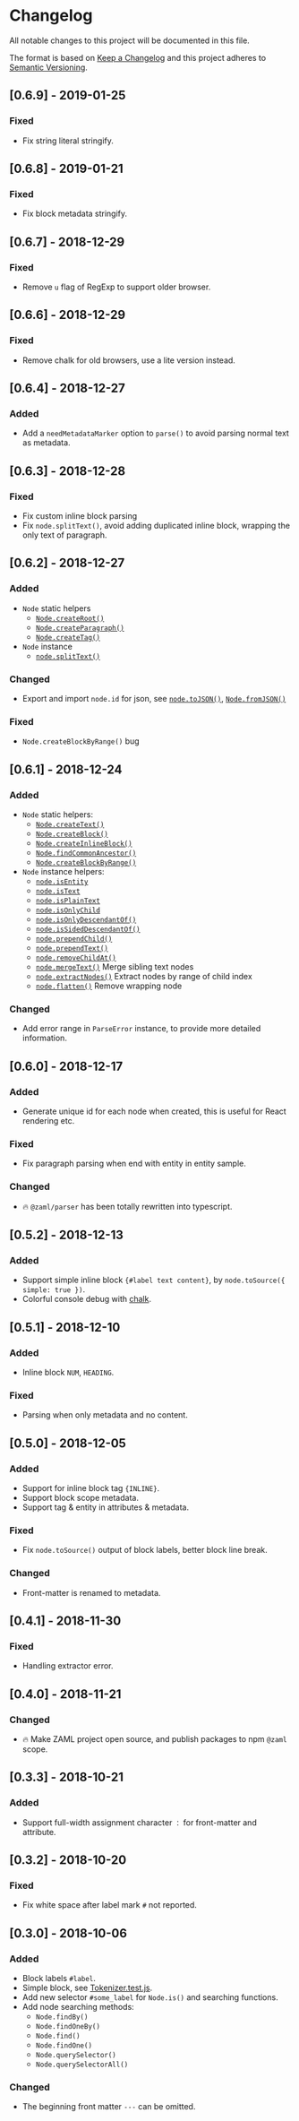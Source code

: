 # Changelog

All notable changes to this project will be documented in this file.

The format is based on [Keep a Changelog](http://keepachangelog.com/en/1.0.0/)
and this project adheres to [Semantic Versioning](http://semver.org/spec/v2.0.0.html).

## [0.6.9] - 2019-01-25

### Fixed

* Fix string literal stringify.

## [0.6.8] - 2019-01-21

### Fixed

* Fix block metadata stringify.

## [0.6.7] - 2018-12-29

### Fixed

* Remove `u` flag of RegExp to support older browser.

## [0.6.6] - 2018-12-29

### Fixed

* Remove chalk for old browsers, use a lite version instead.

## [0.6.4] - 2018-12-27

### Added

* Add a `needMetadataMarker` option to `parse()` to avoid parsing normal text as metadata.

## [0.6.3] - 2018-12-28

### Fixed

* Fix custom inline block parsing
* Fix `node.splitText()`, avoid adding duplicated inline block, wrapping the only text of paragraph.

## [0.6.2] - 2018-12-27

### Added

* `Node` static helpers
  * [`Node.createRoot()`](https://github.com/nexushubs/zaml-lang/blob/master/packages/zaml-parser/docs/classes/_node_.node.md#createparagraph)
  * [`Node.createParagraph()`](https://github.com/nexushubs/zaml-lang/blob/master/packages/zaml-parser/docs/classes/_node_.node.md#createparagraph)
  * [`Node.createTag()`](https://github.com/nexushubs/zaml-lang/blob/master/packages/zaml-parser/docs/classes/_node_.node.md#createtag)
* `Node` instance
  * [`node.splitText()`](https://github.com/nexushubs/zaml-lang/blob/master/packages/zaml-parser/docs/classes/_node_.node.md#splittext)

### Changed

* Export and import `node.id` for json, see [`node.toJSON()`](https://github.com/nexushubs/zaml-lang/blob/master/packages/zaml-parser/docs/classes/_node_.node.md#tojson), [`Node.fromJSON()`](https://github.com/nexushubs/zaml-lang/blob/master/packages/zaml-parser/docs/classes/_node_.node.md#fromjson)

### Fixed

* `Node.createBlockByRange()` bug

## [0.6.1] - 2018-12-24

### Added

* `Node` static helpers:
  * [`Node.createText()`](https://github.com/nexushubs/zaml-lang/blob/master/packages/zaml-parser/docs/classes/_node_.node.md#createtext)
  * [`Node.createBlock()`](https://github.com/nexushubs/zaml-lang/blob/master/packages/zaml-parser/docs/classes/_node_.node.md#createblock)
  * [`Node.createInlineBlock()`](https://github.com/nexushubs/zaml-lang/blob/master/packages/zaml-parser/docs/classes/_node_.node.md#createinlineblock)
  * [`Node.findCommonAncestor()`](https://github.com/nexushubs/zaml-lang/blob/master/packages/zaml-parser/docs/classes/_node_.node.md#findcommonancestor)
  * [`Node.createBlockByRange()`](https://github.com/nexushubs/zaml-lang/blob/master/packages/zaml-parser/docs/classes/_node_.node.md#createblockbyrange)
* `Node` instance helpers:
  * [`node.isEntity`](https://github.com/nexushubs/zaml-lang/blob/master/packages/zaml-parser/docs/classes/_node_.node.md#isentity)
  * [`node.isText`](https://github.com/nexushubs/zaml-lang/blob/master/packages/zaml-parser/docs/classes/_node_.node.md#istext)
  * [`node.isPlainText`](https://github.com/nexushubs/zaml-lang/blob/master/packages/zaml-parser/docs/classes/_node_.node.md#isonlychild)
  * [`node.isOnlyChild`](https://github.com/nexushubs/zaml-lang/blob/master/packages/zaml-parser/docs/classes/_node_.node.md#isonlydescendantof)
  * [`node.isOnlyDescendantOf()`](https://github.com/nexushubs/zaml-lang/blob/master/packages/zaml-parser/docs/classes/_node_.node.md#isonlydescendantof)
  * [`node.isSidedDescendantOf()`](https://github.com/nexushubs/zaml-lang/blob/master/packages/zaml-parser/docs/classes/_node_.node.md#issideddescendantof)
  * [`node.prependChild()`](https://github.com/nexushubs/zaml-lang/blob/master/packages/zaml-parser/docs/classes/_node_.node.md#prependchild)
  * [`node.prependText()`](https://github.com/nexushubs/zaml-lang/blob/master/packages/zaml-parser/docs/classes/_node_.node.md#prependtext)
  * [`node.removeChildAt()`](https://github.com/nexushubs/zaml-lang/blob/master/packages/zaml-parser/docs/classes/_node_.node.md#removechildat)
  * [`node.mergeText()`](https://github.com/nexushubs/zaml-lang/blob/master/packages/zaml-parser/docs/classes/_node_.node.md#mergetext) Merge sibling text nodes
  * [`node.extractNodes()`](https://github.com/nexushubs/zaml-lang/blob/master/packages/zaml-parser/docs/classes/_node_.node.md#extractnodes) Extract nodes by range of child index
  * [`node.flatten()`](https://github.com/nexushubs/zaml-lang/blob/master/packages/zaml-parser/docs/classes/_node_.node.md#flatten) Remove wrapping node

### Changed

* Add error range in `ParseError` instance, to provide more detailed information.

## [0.6.0] - 2018-12-17

### Added

* Generate unique id for each node when created, this is useful for React rendering etc.

### Fixed

* Fix paragraph parsing when end with entity in entity sample.

### Changed

* 🔥 `@zaml/parser` has been totally rewritten into typescript.

## [0.5.2] - 2018-12-13

### Added

* Support simple inline block `{#label text content}`, by `node.toSource({ simple: true })`.
* Colorful console debug with [chalk](https://github.com/chalk/chalk).

## [0.5.1] - 2018-12-10

### Added

* Inline block `NUM`, `HEADING`.

### Fixed

* Parsing when only metadata and no content.

## [0.5.0] - 2018-12-05

### Added

* Support for inline block tag `{INLINE}`.
* Support block scope metadata.
* Support tag & entity in attributes & metadata.

### Fixed

* Fix `node.toSource()` output of block labels, better block line break.

### Changed

* Front-matter is renamed to metadata.

## [0.4.1] - 2018-11-30

### Fixed

* Handling extractor error.

## [0.4.0] - 2018-11-21

### Changed

* 🔥 Make ZAML project open source, and publish packages to npm `@zaml` scope.

## [0.3.3] - 2018-10-21

### Added

* Support full-width assignment character `：` for front-matter and attribute.

## [0.3.2] - 2018-10-20

### Fixed

* Fix white space after label mark `#` not reported.

## [0.3.0] - 2018-10-06

### Added

* Block labels `#label`.
* Simple block, see [Tokenizer.test.js](./test/Tokenizer.test.js).
* Add new selector `#some_label` for `Node.is()` and searching functions.
* Add node searching methods:
  * `Node.findBy()`
  * `Node.findOneBy()`
  * `Node.find()`
  * `Node.findOne()`
  * `Node.querySelector()`
  * `Node.querySelectorAll()`

### Changed

* The beginning front matter `---` can be omitted.
